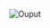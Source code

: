 ![Ouput](https://user-images.githubusercontent.com/103387238/201209300-59beb510-f1cc-4247-8860-b840046ff16d.PNG)
